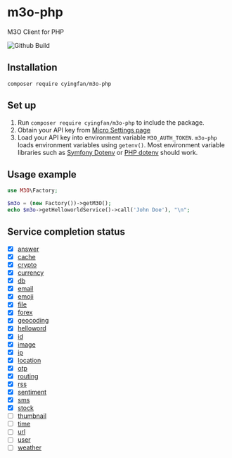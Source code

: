 # m3o-php
M3O Client for PHP

![Github Build](https://github.com/cyingfan/m3o-php/actions/workflows/php.yml/badge.svg)

## Installation
`composer require cyingfan/m3o-php`


## Set up
1. Run `composer require cyingfan/m3o-php` to include the package.
2. Obtain your API key from [Micro Settings page](https://www.m3o.com/settings/keys)
3. Load your API key into environment variable `M3O_AUTH_TOKEN`. 
   `m3o-php` loads environment variables using `getenv()`. 
   Most environment variable libraries such as [Symfony Dotenv](https://github.com/symfony/dotenv) or [PHP dotenv](https://github.com/vlucas/phpdotenv) should work.

   

## Usage example
```php
use M3O\Factory;

$m3o = (new Factory())->getM3O();
echo $m3o->getHelloworldService()->call('John Doe'), "\n";
```

## Service completion status 
- [X] [answer](https://m3o.com/answer)
- [X] [cache](https://m3o.com/cache)
- [X] [crypto](https://m3o.com/crypto)
- [X] [currency](https://m3o.com/currency)
- [X] [db](https://m3o.com/db)
- [X] [email](https://m3o.com/email)
- [X] [emoji](https://m3o.com/emoji)
- [X] [file](https://m3o.com/file)
- [X] [forex](https://m3o.com/forex)
- [X] [geocoding](https://m3o.com/geocoding)
- [X] [helloword](https://m3o.com/helloword)
- [X] [id](https://m3o.com/id)
- [X] [image](https://m3o.com/image)
- [X] [ip](https://m3o.com/ip)
- [X] [location](https://m3o.com/location)
- [X] [otp](https://m3o.com/otp)
- [X] [routing](https://m3o.com/routing)
- [X] [rss](https://m3o.com/rss)
- [X] [sentiment](https://m3o.com/sentiment)
- [X] [sms](https://m3o.com/sms)
- [X] [stock](https://m3o.com/stock)
- [ ] [thumbnail](https://m3o.com/thumbnail)
- [ ] [time](https://m3o.com/time)
- [ ] [url](https://m3o.com/url)
- [ ] [user](https://m3o.com/user)
- [ ] [weather](https://m3o.com/weather)
